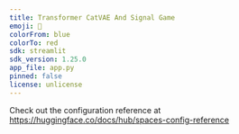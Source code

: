 ```yaml
---
title: Transformer CatVAE And Signal Game
emoji: 🦀
colorFrom: blue
colorTo: red
sdk: streamlit
sdk_version: 1.25.0
app_file: app.py
pinned: false
license: unlicense
---
```


Check out the configuration reference at https://huggingface.co/docs/hub/spaces-config-reference
